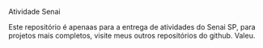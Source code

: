 Atividade Senai

Este repositório é apenaas para a entrega de atividades do Senai SP, para projetos mais completos, visite meus outros repositórios do github. Valeu.
